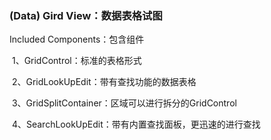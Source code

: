 ### (Data) Gird View：数据表格试图

Included Components：包含组件

​	1、GridControl：标准的表格形式

​	2、GridLookUpEdit：带有查找功能的数据表格

​	3、GridSplitContainer：区域可以进行拆分的GridControl

​	4、SearchLookUpEdit：带有内置查找面板，更迅速的进行查找

